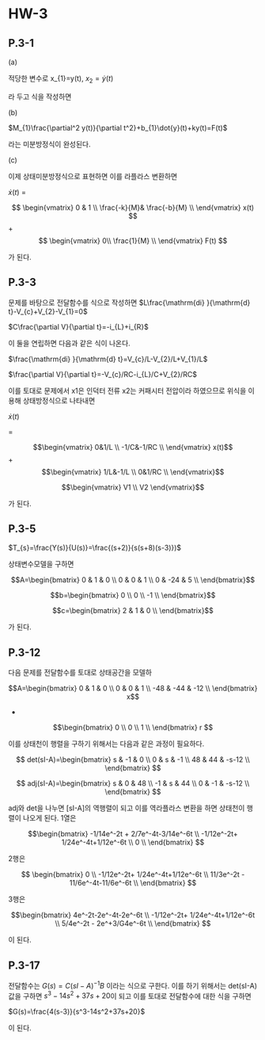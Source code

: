 # HW-3
## P.3-1

(a)

적당한 변수로 
 x_{1}=y(t), 
$x_{2}=\dot{y}(t)$

라 두고 식을 작성하면

(b)

$M_{1}\frac{\partial^2 y(t)}{\partial t^2}+b_{1}\dot{y}(t)+ky(t)=F(t)$

라는 미분방정식이 완성된다.

(c)

이제 상태미분방정식으로 표현하면 
이를 라플라스 변환하면

$\dot{x}(t)$ = 

$$
\begin{vmatrix} 
0 & 1 \\ 
\frac{-k}{M}& \frac{-b}{M} \\ 
\end{vmatrix}
x(t) $$
 +
 $$
\begin{vmatrix}
0\\  \frac{1}{M} \\ 
\end{vmatrix} 
 F(t)
 $$

가 된다. 

## P.3-3
문제를 바탕으로 전달함수를 식으로 작성하면 
$L\frac{\mathrm{di} }{\mathrm{d} t}-V_{c}+V_{2}-V_{1}=0$

$C\frac{\partial V}{\partial t}=-i_{L}+i_{R}$

이 둘을 연립하면 다음과 같은 식이 나온다. 

$\frac{\mathrm{di} }{\mathrm{d} t}=V_{c}/L-V_{2}/L+V_{1}/L$

$\frac{\partial V}{\partial t}=-V_{c}/RC-i_{L}/C+V_{2}/RC$

이를 토대로 문제에서 x1은 인덕터 전류 x2는 커패시터 전압이라 하였으므로 위식을 이용해 상태방정식으로 나타내면 

$\dot{x}(t)$
 
=

$$\begin{vmatrix}
 0&1/L  \\
 -1/C&-1/RC  \\
\end{vmatrix} x(t)$$
 +
$$\begin{vmatrix}
 1/L&-1/L  \\
 0&1/RC  \\
\end{vmatrix}$$

$$\begin{vmatrix}
V1 
\\ V2
\end{vmatrix}$$

가 된다.


## P.3-5


$T_{s}=\frac{Y(s)}{U(s)}=\frac{(s+2)}{s(s+8)(s-3)})$

상태변수모델을 구하면 

$$A=\begin{bmatrix}
0 & 1 & 0 \\
0 & 0 & 1 \\
0 & -24 & 5 \\
\end{bmatrix}$$

$$b=\begin{bmatrix}
0  \\
0  \\
-1  \\
\end{bmatrix}$$


$$c=\begin{bmatrix}
2 & 1 & 0 \\
\end{bmatrix}$$

가 된다.


## P.3-12


다음 문제를 전달함수를 토대로 상태공간을 모델하

$$A=\begin{bmatrix}
0 & 1 & 0 \\
0 & 0 & 1 \\
-48 & -44 & -12 \\
\end{bmatrix} x$$

 +

$$\begin{bmatrix}
0  \\
0  \\
1  \\
\end{bmatrix} r
$$

이를 상태천이 행렬을 구하기 위해서는 다음과 같은 과정이 필요하다.

$$
det(sI-A)=\begin{bmatrix}
s & -1 & 0 \\
0 & s & -1 \\
48 & 44 & -s-12 \\
\end{bmatrix}
$$

$$
adj(sI-A)=\begin{bmatrix}
s & 0 & 48 \\
-1 & s & 44 \\
0 & -1 & -s-12 \\
\end{bmatrix}
$$

adj와 det을 나누면 [sI-A]의 역행렬이 되고 이를 역라플라스 변환을 하면 상태천이 행렬이 나오게 된다.
1열은 

$$\begin{bmatrix}
-1/14e^-2t + 2/7e^-4t-3/14e^-6t \\
 -1/12e^-2t+ 1/24e^-4t+1/12e^-6t \\
0 \\
\end{bmatrix}
$$

2행은 

$$
\begin{bmatrix}
0 \\
-1/12e^-2t+ 1/24e^-4t+1/12e^-6t \\
11/3e^-2t - 11/6e^-4t-11/6e^-6t \\
\end{bmatrix}
$$

3행은 

$$\begin{bmatrix}
4e^-2t-2e^-4t-2e^-6t \\
-1/12e^-2t+ 1/24e^-4t+1/12e^-6t \\
5/4e^-2t - 2e^+3/G4e^-6t \\
\end{bmatrix}
$$

이 된다.

## P.3-17


전달함수는 
$G(s)=C(sI-A)^{-1}B$
이라는 식으로 구한다.
이를 하기 위해서는 det(sI-A)값을 구하면 
$s^3-14s^2+37s+20$이 되고 
이를 토대로 전달함수에 대한 식을 구하면

$G(s)=\frac{4(s-3)}{s^3-14s^2+37s+20}$

이 된다.


